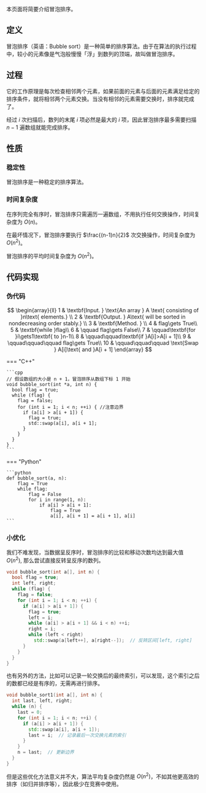 本页面将简要介绍冒泡排序。

## 定义

冒泡排序（英语：Bubble sort）是一种简单的排序算法。由于在算法的执行过程中，较小的元素像是气泡般慢慢「浮」到数列的顶端，故叫做冒泡排序。

## 过程

它的工作原理是每次检查相邻两个元素，如果前面的元素与后面的元素满足给定的排序条件，就将相邻两个元素交换。当没有相邻的元素需要交换时，排序就完成了。

经过 $i$ 次扫描后，数列的末尾 $i$ 项必然是最大的 $i$ 项，因此冒泡排序最多需要扫描 $n-1$ 遍数组就能完成排序。

## 性质

### 稳定性

冒泡排序是一种稳定的排序算法。

### 时间复杂度

在序列完全有序时，冒泡排序只需遍历一遍数组，不用执行任何交换操作，时间复杂度为 $O(n)$。

在最坏情况下，冒泡排序要执行 $\frac{(n-1)n}{2}$ 次交换操作，时间复杂度为 $O(n^2)$。

冒泡排序的平均时间复杂度为 $O(n^2)$。

## 代码实现

### 伪代码

$$
\begin{array}{ll}
1 & \textbf{Input. } \text{An array } A \text{ consisting of }n\text{ elements.} \\
2 & \textbf{Output. } A\text{ will be sorted in nondecreasing order stably.} \\
3 & \textbf{Method. }  \\
4 & flag\gets True\\
5 & \textbf{while }flag\\
6 & \qquad flag\gets False\\
7 & \qquad\textbf{for }i\gets1\textbf{ to }n-1\\
8 & \qquad\qquad\textbf{if }A[i]>A[i + 1]\\
9 & \qquad\qquad\qquad flag\gets True\\
10 & \qquad\qquad\qquad \text{Swap } A[i]\text{ and }A[i + 1]
\end{array}
$$

=== "C++"

    ```cpp
    // 假设数组的大小是 n + 1，冒泡排序从数组下标 1 开始
    void bubble_sort(int *a, int n) {
      bool flag = true;
      while (flag) {
        flag = false;
        for (int i = 1; i < n; ++i) { //注意边界
          if (a[i] > a[i + 1]) {
            flag = true;
            std::swap(a[i], a[i + 1];
          }
        }
      }
    }
    ```

=== "Python"

    ```python
    def bubble_sort(a, n):
        flag = True
        while flag:
            flag = False
            for i in range(1, n):
                if a[i] > a[i + 1]:
                    flag = True
                    a[i], a[i + 1] = a[i + 1], a[i]
    ```

### 小优化

我们不难发现，当数据呈反序时，冒泡排序的比较和移动次数均达到最大值 $O(n^2)$, 那么尝试直接反转呈反序的数列。

```cpp
void bubble_sort(int a[], int n) {
  bool flag = true;
  int left, right;
  while (flag) {
    flag = false;
    for (int i = 1; i < n; ++i) {
      if (a[i] > a[i + 1]) {
        flag = true;
        left = i;
        while (a[i] > a[i + 1] && i < n) ++i;
        right = i;
        while (left < right)
          std::swap(a[left++], a[right--]);  // 反转区间[left, right]
      }
    }
  }
}
```

也有另外的方法，比如可以记录一轮交换后的最终索引，可以发现，这个索引之后的数都已经是有序的，无需再进行排序。

```cpp
void bubble_sort1(int a[], int n) {
  int last, left, right;
  while (n) {
    last = 0;
    for (int i = 1; i < n; ++i) {
      if (a[i] > a[i + 1]) {
        std::swap(a[i], a[i + 1]);
        last = i;  // 记录最后一次交换元素的索引
      }
    }
    n = last;  // 更新边界
  }
}
```

但是这些优化方法意义并不大，算法平均复杂度仍然是 $O(n^2)$，不如其他更高效的排序（如归并排序等），因此极少在竞赛中使用。
